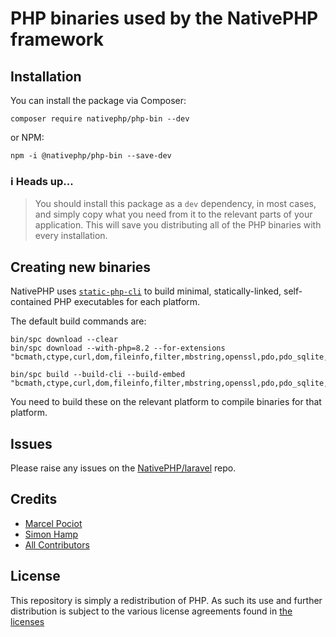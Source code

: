 # PHP binaries used by the NativePHP framework

## Installation

You can install the package via Composer:

```shell
composer require nativephp/php-bin --dev
```

or NPM:

```shell
npm -i @nativephp/php-bin --save-dev
```

### ℹ️ Heads up...
> You should install this package as a `dev` dependency, in most cases, and simply copy what you need from it to the
relevant parts of your application. This will save you distributing all of the PHP binaries with every installation.

## Creating new binaries

NativePHP uses [`static-php-cli`](https://static-php.dev) to build minimal, statically-linked, self-contained PHP
executables for each platform.

The default build commands are:

```shell
bin/spc download --clear
bin/spc download --with-php=8.2 --for-extensions "bcmath,ctype,curl,dom,fileinfo,filter,mbstring,openssl,pdo,pdo_sqlite,session,simplexml,sqlite3,tokenizer,xml,zlib"
```

```shell
bin/spc build --build-cli --build-embed "bcmath,ctype,curl,dom,fileinfo,filter,mbstring,openssl,pdo,pdo_sqlite,session,simplexml,sqlite3,tokenizer,xml,zlib"
```

You need to build these on the relevant platform to compile binaries for that platform.

## Issues

Please raise any issues on the [NativePHP/laravel](/nativephp/laravel/issues/new/choose) repo.

## Credits

- [Marcel Pociot](https://github.com/mpociot)
- [Simon Hamp](https://github.com/simonhamp)
- [All Contributors](../../contributors)

## License

This repository is simply a redistribution of PHP. As such its use and further distribution is subject to the various
license agreements found in [the licenses](license-files/)
